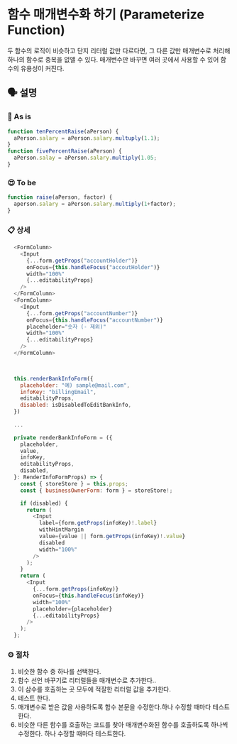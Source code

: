 # 함수 매개변수화 하기 (Parameterize Function)

두 함수의 로직이 비슷하고 단지 리터럴 값만 다르다면, 그 다른 값만 매개변수로 처리해 하나의 함수로 중복을 없앨 수 있다.
매개변수만 바꾸면 여러 곳에서 사용할 수 있어 함수의 유용성이 커진다.

## 🗣 설명

### 🧐 As is

```js
function tenPercentRaise(aPerson) {
  aPerson.salary = aPerson.salary.multuply(1.1);
}
function fivePercentRaise(aPerson) {
  aPerson.salay = aPerson.salary.multiply(1.05;
}
```

### 😍 To be

```js
function raise(aPerson, factor) {
  aperson.salary = aPerson.salary.multiply(1+factor);
}
```

### 📋 상세

```js
  <FormColumn>
    <Input
      {...form.getProps("accountHolder")}
      onFocus={this.handleFocus("accoutHolder")}
      width="100%"
      {...editabilityProps}
    />
  </FormColumn>
  <FormColumn>
    <Input
      {...form.getProps("accountNumber")}
      onFocus={this.handleFocus("accountNumber")}
      placeholder="숫자 (- 제외)"
      width="100%"
      {...editabilityProps}
    />
  </FormColumn>
  
```

```js

  this.renderBankInfoForm({
    placeholder: "예) sample@mail.com",
    infoKey: "billingEmail",
    editabilityProps,
    disabled: isDisabledToEditBankInfo,
  })
  
  ...

  private renderBankInfoForm = ({
    placeholder,
    value,
    infoKey,
    editabilityProps,
    disabled,
  }: RenderInfoFormProps) => {
    const { storeStore } = this.props;
    const { businessOwnerForm: form } = storeStore!;

    if (disabled) {
      return (
        <Input
          label={form.getProps(infoKey)!.label}
          withHintMargin
          value={value || form.getProps(infoKey)!.value}
          disabled
          width="100%"
        />
      );
    }
    return (
      <Input
        {...form.getProps(infoKey)}
        onFocus={this.handleFocus(infoKey)}
        width="100%"
        placeholder={placeholder}
        {...editabilityProps}
      />
    );
  };

```

### ⚙️ 절차

1. 비슷한 함수 중 하나를 선택한다.
2. 함수 선언 바꾸기로 리터럴들을 매개변수로 추가한다..
3. 이 삼수를 호출하는 곳 모두에 적잘한 리터럴 값을 추가한다.
4. 테스트 한다.
5. 매개변수로 받은 값을 사용하도록 함수 본문을 수정한다.하나 수정할 때마다 테스트한다.
6. 비슷한 다른 함수를 호출하는 코드를 찾아 매개변수화된 함수를 호출하도록 하나씩 수정한다. 하나 수정할 때마다 테스트한다.
